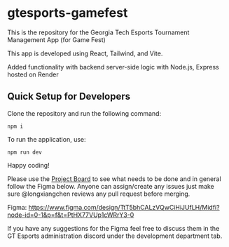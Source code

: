 # gtesports-gamefest

This is the repository for the Georgia Tech Esports Tournament Management App (for Game Fest)

This app is developed using React, Tailwind, and Vite.

Added functionality with backend server-side logic with Node.js, Express hosted on Render
## Quick Setup for Developers

Clone the repository and run the following command:

```
npm i
```

To run the application, use:

```
npm run dev
```

Happy coding! 

Please use the [Project Board](https://github.com/orgs/gt-esports/projects/3) to see what needs to be done and in general follow the Figma below. Anyone can assign/create any issues just make sure @longxiangchen reviews any pull request before merging.

Figma: https://www.figma.com/design/TtT5bhCALzVQwCiHiJUfLH/Midfi?node-id=0-1&p=f&t=PtHX77VUp1cWRrY3-0

If you have any suggestions for the Figma feel free to discuss them in the GT Esports administration discord under the development department tab.
